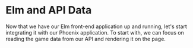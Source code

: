 # Elm and API Data

Now that we have our Elm front-end application up and running, let's start
integrating it with our Phoenix application. To start with, we can focus on
reading the game data from our API and rendering it on the page.
